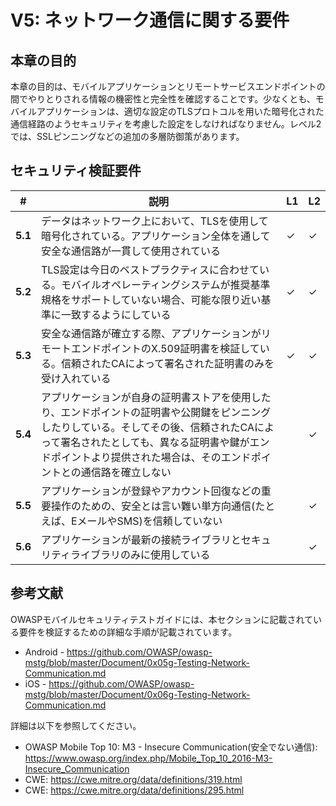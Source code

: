 # V5: ネットワーク通信に関する要件

## 本章の目的

本章の目的は、モバイルアプリケーションとリモートサービスエンドポイントの間でやりとりされる情報の機密性と完全性を確認することです。少なくとも、モバイルアプリケーションは、適切な設定のTLSプロトコルを用いた暗号化された通信経路のようセキュリティを考慮した設定をしなければなりません。レベル2では、SSLピンニングなどの追加の多層防御策があります。

## セキュリティ検証要件

| # | 説明 | L1 | L2 |
| --- | --- | --- | --- |
| **5.1** | データはネットワーク上において、TLSを使用して暗号化されている。アプリケーション全体を通して安全な通信路が一貫して使用されている | ✓ | ✓ |
| **5.2** | TLS設定は今日のベストプラクティスに合わせている。モバイルオペレーティングシステムが推奨基準規格をサポートしていない場合、可能な限り近い基準に一致するようにしている | ✓ | ✓ |
| **5.3** | 安全な通信路が確立する際、アプリケーションがリモートエンドポイントのX.509証明書を検証している。信頼されたCAによって署名された証明書のみを受け入れている | ✓ | ✓ |
| **5.4** | アプリケーションが自身の証明書ストアを使用したり、エンドポイントの証明書や公開鍵をピンニングしたりしている。そしてその後、信頼されたCAによって署名されたとしても、異なる証明書や鍵がエンドポイントより提供された場合は、そのエンドポイントとの通信路を確立しない |   | ✓ |
| **5.5** | アプリケーションが登録やアカウント回復などの重要操作のための、安全とは言い難い単方向通信(たとえば、EメールやSMS)を信頼していない |  | ✓ |
| **5.6** | アプリケーションが最新の接続ライブラリとセキュリティライブラリのみに使用している |  | ✓ |

## 参考文献

OWASPモバイルセキュリティテストガイドには、本セクションに記載されている要件を検証するための詳細な手順が記載されています。

- Android - https://github.com/OWASP/owasp-mstg/blob/master/Document/0x05g-Testing-Network-Communication.md
- iOS - https://github.com/OWASP/owasp-mstg/blob/master/Document/0x06g-Testing-Network-Communication.md

詳細は以下を参照してください。

- OWASP Mobile Top 10:  M3 - Insecure Communication(安全でない通信): https://www.owasp.org/index.php/Mobile_Top_10_2016-M3-Insecure_Communication
- CWE: https://cwe.mitre.org/data/definitions/319.html
- CWE: https://cwe.mitre.org/data/definitions/295.html
